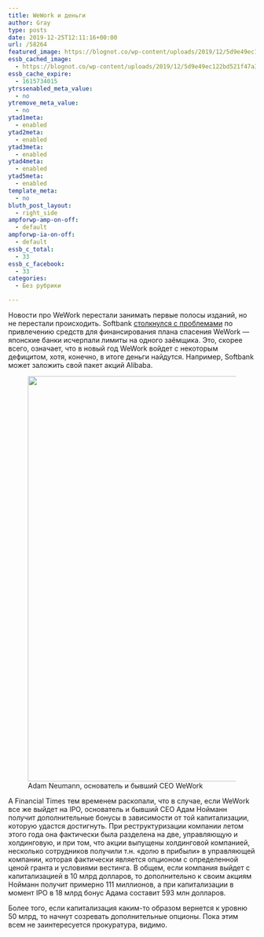 ```yaml
---
title: WeWork и деньги
author: Gray
type: posts
date: 2019-12-25T12:11:16+00:00
url: /58264
featured_image: https://blognot.co/wp-content/uploads/2019/12/5d9e49ec122bd521f47a3e04.jpeg
essb_cached_image:
  - https://blognot.co/wp-content/uploads/2019/12/5d9e49ec122bd521f47a3e04.jpeg
essb_cache_expire:
  - 1615734015
ytrssenabled_meta_value:
  - no
ytremove_meta_value:
  - no
ytad1meta:
  - enabled
ytad2meta:
  - enabled
ytad3meta:
  - enabled
ytad4meta:
  - enabled
ytad5meta:
  - enabled
template_meta:
  - no
bluth_post_layout:
  - right_side
ampforwp-amp-on-off:
  - default
ampforwp-ia-on-off:
  - default
essb_c_total:
  - 33
essb_c_facebook:
  - 33
categories:
  - Без рубрики

---
```








Новости про WeWork перестали занимать первые полосы изданий, но не перестали происходить. Softbank [столкнулся с проблемами][1] по привлечению средств для финансирования плана спасения WeWork — японские банки исчерпали лимиты на одного заёмщика. Это, скорее всего, означает, что в новый год WeWork войдет с некоторым дефицитом, хотя, конечно, в итоге деньги найдутся. Например, Softbank может заложить свой пакет акций Alibaba. 

<div class="wp-block-image">
  <figure class="aligncenter size-large"><img data-attachment-id="58265" data-permalink="https://blognot.co/58264/5d9e49ec122bd521f47a3e04" data-orig-file="https://i0.wp.com/blognot.co/wp-content/uploads/2019/12/5d9e49ec122bd521f47a3e04.jpeg?fit=1100%2C825&ssl=1" data-orig-size="1100,825" data-comments-opened="1" data-image-meta="{&quot;aperture&quot;:&quot;0&quot;,&quot;credit&quot;:&quot;&quot;,&quot;camera&quot;:&quot;&quot;,&quot;caption&quot;:&quot;&quot;,&quot;created_timestamp&quot;:&quot;0&quot;,&quot;copyright&quot;:&quot;&quot;,&quot;focal_length&quot;:&quot;0&quot;,&quot;iso&quot;:&quot;0&quot;,&quot;shutter_speed&quot;:&quot;0&quot;,&quot;title&quot;:&quot;&quot;,&quot;orientation&quot;:&quot;0&quot;}" data-image-title="5d9e49ec122bd521f47a3e04" data-image-description="" data-medium-file="https://i0.wp.com/blognot.co/wp-content/uploads/2019/12/5d9e49ec122bd521f47a3e04.jpeg?fit=300%2C225&ssl=1" data-large-file="https://i0.wp.com/blognot.co/wp-content/uploads/2019/12/5d9e49ec122bd521f47a3e04.jpeg?fit=740%2C555&ssl=1" width="1100" height="825" src="https://i0.wp.com/blognot.co/wp-content/uploads/2019/12/5d9e49ec122bd521f47a3e04.jpeg?fit=740%2C555&ssl=1" alt="" class="wp-image-58265" srcset="https://i0.wp.com/blognot.co/wp-content/uploads/2019/12/5d9e49ec122bd521f47a3e04.jpeg?w=1100&ssl=1 1100w, https://i0.wp.com/blognot.co/wp-content/uploads/2019/12/5d9e49ec122bd521f47a3e04.jpeg?resize=300%2C225&ssl=1 300w, https://i0.wp.com/blognot.co/wp-content/uploads/2019/12/5d9e49ec122bd521f47a3e04.jpeg?resize=1024%2C768&ssl=1 1024w, https://i0.wp.com/blognot.co/wp-content/uploads/2019/12/5d9e49ec122bd521f47a3e04.jpeg?resize=768%2C576&ssl=1 768w, https://i0.wp.com/blognot.co/wp-content/uploads/2019/12/5d9e49ec122bd521f47a3e04.jpeg?resize=667%2C500&ssl=1 667w, https://i0.wp.com/blognot.co/wp-content/uploads/2019/12/5d9e49ec122bd521f47a3e04.jpeg?resize=800%2C600&ssl=1 800w, https://i0.wp.com/blognot.co/wp-content/uploads/2019/12/5d9e49ec122bd521f47a3e04.jpeg?w=1200&ssl=1 1200w" sizes="(max-width: 740px) 100vw, 740px" /><figcaption>Adam Neumann, основатель и бывший CEO WeWork</figcaption></figure>


А Financial Times тем временем раскопали, что в случае, если WeWork все же выйдет на IPO, основатель и бывший CEO Адам Нойманн получит дополнительные бонусы в зависимости от той капитализации, которую удастся достигнуть. При реструктуризации компании летом этого года она фактически была разделена на две, управляющую и холдинговую, и при том, что акции выпущены холдинговой компанией, несколько сотрудников получили т.н. «долю в прибыли» в управляющей компании, которая фактически является опционом с определенной ценой гранта и условиями вестинга. В общем, если компания выйдет с капитализацией в 10 млрд долларов, то дополнительно к своим акциям Нойманн получит примерно 111 миллионов, а при капитализации в момент IPO в 18 млрд бонус Адама составит 593 млн долларов.

Более того, если капитализация каким-то образом вернется к уровню 50 млрд, то начнут созревать дополнительные опционы. Пока этим всем не заинтересуется прокуратура, видимо.

 [1]: https://www.reuters.com/article/us-softbank-group-wework/softbanks-3-billion-wework-financing-talks-stall-with-japan-banks-sources-idUSKBN1YR0N0